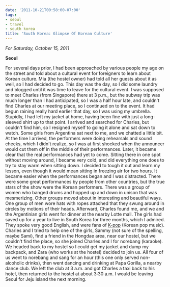 ```yaml
---
date: '2011-10-21T00:58:00-07:00'
tags:
- seoul
- travel
- south korea
title: 'South Korea: Glimpse Of Korean Culture'
---
```


*For Saturday, October 15, 2011*

**Seoul**

For several days prior, I had been approached by various people my age on the street and told about a cultural event for foreigners to learn about Korean culture. Mia (the hostel owner) had told all her guests about it as well, so I had decided to go. This day was the day, so I did some laundry and blogged until it was time to leave for the cultural event. I was supposed to meet Charles (from Singapore) there at 3 p.m., but the subway trip was much longer than I had anticipated, so I was a half hour late, and couldn't find Charles at our meeting place, so I continued on to the event. It had begun raining really hard earlier that day, so I was using my umbrella. Stupidly, I had left my jacket at home, having been fine with just a long-sleeved shirt up to that point. I arrived and searched for Charles, but couldn't find him, so I resigned myself to going it alone and sat down to watch. Some girls from Argentina sat next to me, and we chatted a little bit. At the time I arrived, the performers were doing rehearsals and sound checks, which I didn't realize, so I was at first shocked when the announcer would cut them off in the middle of their performances. Later, it became clear that the real performances had yet to come. Sitting there in one spot without moving around, I became very cold, and did everything one does to try to stay warm when sitting down. I decided to tough it out and learn my lesson, even though it would mean sitting in freezing air for two hours. It became easier when the performances began and I was distracted. There were some great performances by people from other countries, but the true stars of the show were the Korean performers. There was a group of women who banged drums and hopped up and down in unison that was mesmerizing. Other groups moved about in interesting and beautiful ways. One group of men wore hats with ropes attached that they swung around in circles by motions of their heads. Afterward, Charles found me, and we and the Argentinian girls went for dinner at the nearby Lotte mall. The girls had saved up for a year to live in South Korea for three months, which I admired. They spoke very good English, and were fans of [K-pop](http://en.wikipedia.org/wiki/K-pop) (Korean pop music). Charles and I tried to help one of the girls, Sammy (not sure of the spelling, maybe Sami), find a friend in the Hongdae area, near our hostel, but we couldn't find the place, so she joined Charles and I for norebang (karaoke). We headed back to my hostel so I could get my jacket and dump my backpack, and Zara (who works at the hostel) decided to join us. All four of us went to norebang and sang for an hour (this one only served non-alcoholic drinks), then went dancing and drinking at Papa Gorilla, a nearby dance club. We left the club at 3 a.m. and got Charles a taxi back to his hotel, then returned to the hostel at about 3:30 a.m. I would be leaving Seoul for Jeju island the next morning.
